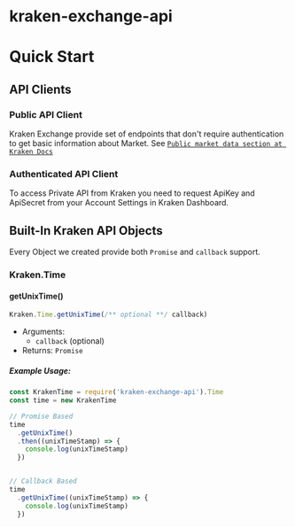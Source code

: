 # kraken-exchange-api


# Quick Start

## API Clients
### Public API Client
Kraken Exchange provide set of endpoints that don't require authentication
to get basic information about Market. See [`Public market data section at Kraken Docs`](https://www.kraken.com/help/api#public-market-data) 

### Authenticated API Client
To access Private API from Kraken you need to request ApiKey and ApiSecret from your Account Settings in Kraken Dashboard.


## Built-In Kraken API Objects
Every Object we created provide both `Promise` and `callback` support.

### Kraken.Time
#### getUnixTime()
```javascript
Kraken.Time.getUnixTime(/** optional **/ callback) 
```
* Arguments:
    * `callback` (optional)   
* Returns: `Promise`

##### Example Usage:
```javascript
const KrakenTime = require('kraken-exchange-api').Time
const time = new KrakenTime

// Promise Based
time
  .getUnixTime()
  .then((unixTimeStamp) => {
    console.log(unixTimeStamp)
  })


// Callback Based
time
  .getUnixTime((unixTimeStamp) => {
    console.log(unixTimeStamp)
  })
```